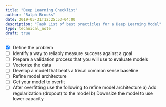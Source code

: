 ```yaml
---
title: "Deep Learning Checklist"
author: "Ralph Brooks"
date: 2019-05-31T12:25:53-04:00
description: "Task List of best practicles for a Deep Learning Model"
type: technical_note
draft: true
---
```


- [x] Define the problem
- [ ] Identify a way to reliably measure success against a goal
- [ ] Prepare a validation process that you will use to evaluate models
- [ ] Vectorize the data
- [ ] Develop a model that beats a trivial common sense baseline
- [ ] Refine model architecture
- [ ] Get your model to overfit
- [ ] After overfitting use the following to refine model architecture
a) Add regularization (dropout) to the model
b) Downsize the model to use lower capacity
